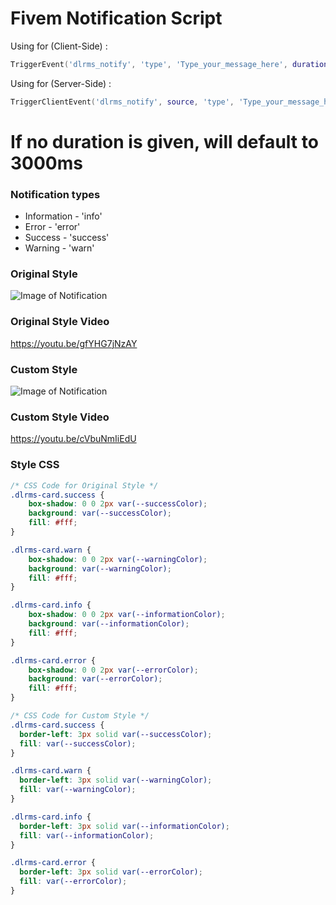 # Fivem Notification Script
Using for (Client-Side) :

```lua
TriggerEvent('dlrms_notify', 'type', 'Type_your_message_here', duration)
```

Using for (Server-Side) :

```lua
TriggerClientEvent('dlrms_notify', source, 'type', 'Type_your_message_here', duration)
```

# If no duration is given, will default to 3000ms

### Notification types
* Information - 'info'
* Error - 'error'
* Success - 'success'
* Warning - 'warn'

### Original Style
![Image of Notification](https://cdn.discordapp.com/attachments/850181379778150420/854773290257350686/Screenshot_34.png)

### Original Style Video
https://youtu.be/gfYHG7jNzAY

### Custom Style
![Image of Notification](https://cdn.discordapp.com/attachments/850181379778150420/854773606319259708/Screenshot_35.png)

### Custom Style Video
https://youtu.be/cVbuNmIiEdU

### Style CSS
```css
/* CSS Code for Original Style */
.dlrms-card.success {
    box-shadow: 0 0 2px var(--successColor);
    background: var(--successColor);
    fill: #fff;
}

.dlrms-card.warn {
    box-shadow: 0 0 2px var(--warningColor);
    background: var(--warningColor);
    fill: #fff;
}

.dlrms-card.info {
    box-shadow: 0 0 2px var(--informationColor);
    background: var(--informationColor);
    fill: #fff;
}

.dlrms-card.error {
    box-shadow: 0 0 2px var(--errorColor);
    background: var(--errorColor);
    fill: #fff;
}
```

```css
/* CSS Code for Custom Style */
.dlrms-card.success {
  border-left: 3px solid var(--successColor);
  fill: var(--successColor);
}

.dlrms-card.warn {
  border-left: 3px solid var(--warningColor);
  fill: var(--warningColor);
}

.dlrms-card.info {
  border-left: 3px solid var(--informationColor);
  fill: var(--informationColor);
}

.dlrms-card.error {
  border-left: 3px solid var(--errorColor);
  fill: var(--errorColor);
}
